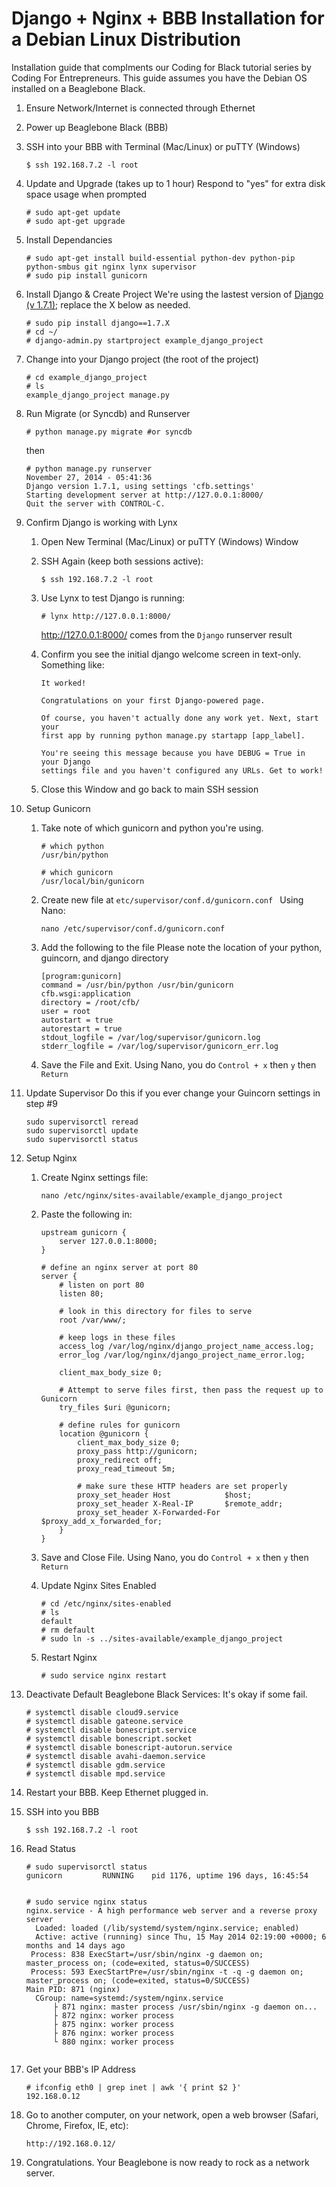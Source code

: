 Django + Nginx + BBB Installation for a Debian Linux Distribution
=========
Installation guide that complments our Coding for Black tutorial series by Coding For Entrepreneurs. This guide assumes you have the Debian OS installed on a Beaglebone Black.



1. Ensure Network/Internet is connected through Ethernet

2. Power up Beaglebone Black (BBB)
3. SSH into your BBB with Terminal (Mac/Linux) or puTTY (Windows)

	```
	$ ssh 192.168.7.2 -l root
	```

3. Update and Upgrade (takes up to 1 hour)
	Respond to "yes" for extra disk space usage when prompted
	```
	# sudo apt-get update
	# sudo apt-get upgrade
	```

4. Install Dependancies

	```
	# sudo apt-get install build-essential python-dev python-pip python-smbus git nginx lynx supervisor
	# sudo pip install gunicorn
	```

5. Install Django & Create Project
	We're using the lastest version of [Django (v 1.7.1)](http://djangoproject.com/download); replace the X below as needed.

	```
	# sudo pip install django==1.7.X
	# cd ~/ 
	# django-admin.py startproject example_django_project
	```

6. Change into your Django project (the root of the project)

	```
	# cd example_django_project 
	# ls
	example_django_project manage.py
	```

7. Run Migrate (or Syncdb) and Runserver
	```
	# python manage.py migrate #or syncdb
	```

	then 

	```
	# python manage.py runserver
	November 27, 2014 - 05:41:36
	Django version 1.7.1, using settings 'cfb.settings'
	Starting development server at http://127.0.0.1:8000/
	Quit the server with CONTROL-C.
	```


8. Confirm Django is working with Lynx
	1. Open New Terminal (Mac/Linux) or puTTY (Windows) Window
	2. SSH Again (keep both sessions active):
		```
		$ ssh 192.168.7.2 -l root
		```
	3. Use Lynx to test Django is running:
		```
		# lynx http://127.0.0.1:8000/ 
		```
		http://127.0.0.1:8000/ comes from the `Django` runserver result

	3. Confirm you see the initial django welcome screen in text-only. Something like:
		```
		It worked!

		Congratulations on your first Django-powered page.

		Of course, you haven't actually done any work yet. Next, start your
		first app by running python manage.py startapp [app_label].

		You're seeing this message because you have DEBUG = True in your Django
		settings file and you haven't configured any URLs. Get to work!
		```	
	4. Close this Window and go back to main SSH session


9. Setup Gunicorn
    1. Take note of which gunicorn and python you're using.
	    ```
	    # which python
	    /usr/bin/python

	    # which gunicorn
	    /usr/local/bin/gunicorn
	    ```

	2. Create new file at `etc/supervisor/conf.d/gunicorn.conf `
		Using Nano:
		```
		nano /etc/supervisor/conf.d/gunicorn.conf 

		```
	3. Add the following to the file
		Please note the location of your python, guincorn, and django directory
		```
		[program:gunicorn]
		command = /usr/bin/python /usr/bin/gunicorn cfb.wsgi:application
		directory = /root/cfb/
		user = root
		autostart = true
		autorestart = true
		stdout_logfile = /var/log/supervisor/gunicorn.log
		stderr_logfile = /var/log/supervisor/gunicorn_err.log

		```
	4. Save the File and Exit.
		Using Nano, you do `Control + x` then `y` then `Return`

10. Update Supervisor
	Do this if you ever change your Guincorn settings in step #9
	```
	sudo supervisorctl reread
	sudo supervisorctl update
	sudo supervisorctl status
	```

11. Setup Nginx
	1. Create Nginx settings file:
		```
		nano /etc/nginx/sites-available/example_django_project
		```
	2. Paste the following in:
		```
		upstream gunicorn {
		    server 127.0.0.1:8000;
		}

		# define an nginx server at port 80
		server {
		    # listen on port 80
		    listen 80;

		    # look in this directory for files to serve
		    root /var/www/;

		    # keep logs in these files
		    access_log /var/log/nginx/django_project_name_access.log;
		    error_log /var/log/nginx/django_project_name_error.log;

		    client_max_body_size 0;

		    # Attempt to serve files first, then pass the request up to Gunicorn
		    try_files $uri @gunicorn;

		    # define rules for gunicorn
		    location @gunicorn {
		        client_max_body_size 0;
		        proxy_pass http://gunicorn;
		        proxy_redirect off;
		        proxy_read_timeout 5m;

		        # make sure these HTTP headers are set properly
		        proxy_set_header Host            $host;
		        proxy_set_header X-Real-IP       $remote_addr;
				proxy_set_header X-Forwarded-For $proxy_add_x_forwarded_for;
			}
		}

		```
	3. Save and Close File.
		Using Nano, you do `Control + x` then `y` then `Return`

	4. Update Nginx Sites Enabled
		```
		# cd /etc/nginx/sites-enabled
		# ls
		default
		# rm default
		# sudo ln -s ../sites-available/example_django_project
		```
	5. Restart Nginx
		```
		# sudo service nginx restart
		```

12. Deactivate Default Beaglebone Black Services:
	It's okay if some fail.
	```
	# systemctl disable cloud9.service
	# systemctl disable gateone.service
	# systemctl disable bonescript.service
	# systemctl disable bonescript.socket
	# systemctl disable bonescript-autorun.service
	# systemctl disable avahi-daemon.service
	# systemctl disable gdm.service
	# systemctl disable mpd.service
	```

13. Restart your BBB. Keep Ethernet plugged in.

14. SSH into you BBB
	```
	$ ssh 192.168.7.2 -l root
	```

15. Read Status

	```
	# sudo supervisorctl status
	gunicorn         RUNNING    pid 1176, uptime 196 days, 16:45:54
	

	# sudo service nginx status
	nginx.service - A high performance web server and a reverse proxy server
	  Loaded: loaded (/lib/systemd/system/nginx.service; enabled)
	  Active: active (running) since Thu, 15 May 2014 02:19:00 +0000; 6 months and 14 days ago
	 Process: 838 ExecStart=/usr/sbin/nginx -g daemon on; master_process on; (code=exited, status=0/SUCCESS)
	 Process: 593 ExecStartPre=/usr/sbin/nginx -t -q -g daemon on; master_process on; (code=exited, status=0/SUCCESS)
	Main PID: 871 (nginx)
	  CGroup: name=systemd:/system/nginx.service
		  ├ 871 nginx: master process /usr/sbin/nginx -g daemon on...
		  ├ 872 nginx: worker process
		  ├ 875 nginx: worker process
		  ├ 876 nginx: worker process
		  └ 880 nginx: worker process


	```

16. Get your BBB's IP Address
	```
	# ifconfig eth0 | grep inet | awk '{ print $2 }'
	192.168.0.12

	```

17. Go to another computer, on your network, open a web browser (Safari, Chrome, Firefox, IE, etc):
	```
	http://192.168.0.12/
	```


18. Congratulations. Your Beaglebone is now ready to rock as a network server.



